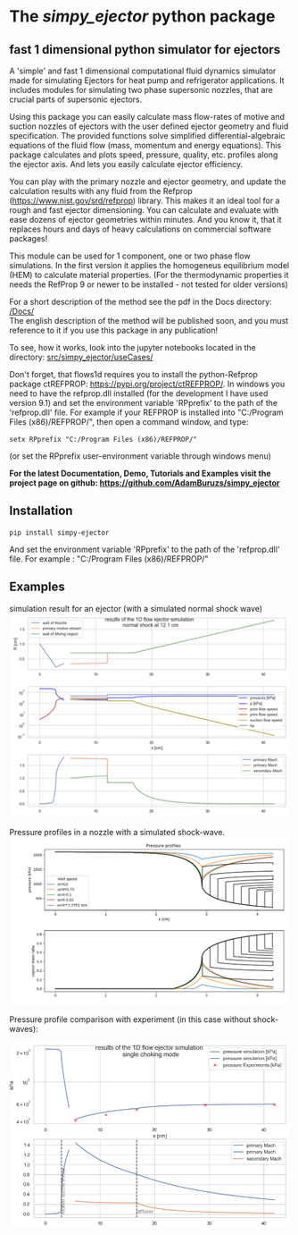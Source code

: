 # The *simpy_ejector* python package

## fast 1 dimensional python simulator for ejectors

A 'simple' and fast 1 dimensional computational fluid dynamics simulator
made for simulating Ejectors for heat pump and
refrigerator applications. It includes modules for
simulating two phase supersonic nozzles, that are crucial parts
of supersonic ejectors.

Using this package you can easily calculate mass flow-rates of motive and suction nozzles of ejectors with 
the user defined ejector geometry and fluid specification. 
The provided functions solve simplified differential-algebraic equations of the fluid flow (mass, momentum and energy equations).
This package calculates and plots speed, pressure, quality, etc. profiles along the ejector axis. 
And lets you easily calculate ejector efficiency. 

You can play with the primary nozzle and ejector geometry, and update the calculation results with any fluid from the 
Refprop (https://www.nist.gov/srd/refprop) library. This makes it an ideal tool for a rough and fast ejector dimensioning.
You can calculate and evaluate with ease dozens of ejector geometries within minutes. And you know it, that it replaces hours and days 
of heavy calculations on commercial software packages!

This module can be used for 1 component, one or two phase flow simulations.
In the first version it applies the homogeneus equilibrium model (HEM) to calculate
material properties. (For the thermodynamic properties it needs the RefProp 9 or newer to be installed - not tested for older versions)  


For a short description of the method see the pdf in the Docs directory: 
[/Docs/](./Docs/Ejector_Buruzs.pdf) <br>
The english description of the method will be published soon, and you must reference to it if you use this package in any publication! 


To see, how it works, look into the jupyter notebooks located in the directory:
[src/simpy_ejector/useCases/](./src/simpy_ejector/useCases/EjectorMixerSingleShocking.ipynb)

Don't forget, that flows1d requires you to install the python-Refprop package ctREFPROP:
https://pypi.org/project/ctREFPROP/.
In windows you need to have the refprop.dll installed (for the development I have used version 9.1)
and set the environment variable 'RPprefix' to the path of the 'refprop.dll' file. 
For example if your REFPROP is installed into "C:/Program Files (x86)/REFPROP/", then open a command window, and type:
```
setx RPprefix "C:/Program Files (x86)/REFPROP/"
```
(or set the RPprefix user-environment variable  through windows menu)

**For the latest Documentation, Demo, Tutorials and Examples visit the project page on github:
https://github.com/AdamBuruzs/simpy_ejector**

## Installation

````
pip install simpy-ejector
````
And set the environment variable 'RPprefix' to the path of the 'refprop.dll' file. 
For example : "C:/Program Files (x86)/REFPROP/"

## Examples

simulation result for an ejector (with a simulated normal shock wave)
![simulation result for an ejector](./src/simpy_ejector/charts/ShockInMixer.png)

Pressure profiles in a nozzle with a simulated shock-wave.
![pressure profiles in a nozzle with shock-wave](./src/simpy_ejector/charts/Pressure_profiles_Nozzle.png)

Pressure profile comparison with experiment (in this case without shock-waves):

![pressure profiles comparison with experiment](./src/simpy_ejector/charts/PressureExp.png)